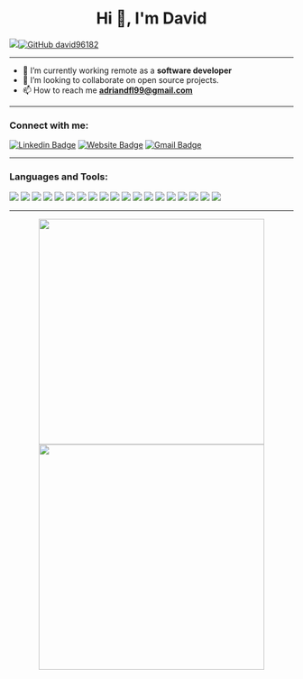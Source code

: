 <h1 align="center">Hi 👋, I'm David</h1>

<img src="http://views.whatilearened.today/views/github/david96182/views.svg"/>[![GitHub david96182](https://img.shields.io/github/followers/adrian9906?label=follow&style=social)](https://github.com/david96182)

---

- 🌱 I’m currently working remote as a **software developer**
- 👯 I’m looking to collaborate on open source projects.
- 📫 How to reach me **adriandfl99@gmail.com**

---

<h3 align="left">Connect with me:</h3>

[![Linkedin Badge](https://img.shields.io/badge/-AdrianFern%C3%A1ndez-blue?style=flat-square&logo=Linkedin&logoColor=white&link=https://www.linkedin.com/in/adrian-d-fernandez-12096b297/)](https://www.linkedin.com/in/adrian-d-fernandez-12096b297/) [![Website Badge](https://img.shields.io/badge/-portfolio-e34f26?style=flat-square&logo=HTML5&logoColor=white&link=https://david96182.github.io/)](https://david96182.github.io/)  [![Gmail Badge](https://img.shields.io/badge/-adriandfl99@gmail.com-d14836?style=flat-square&logo=Gmail&logoColor=white&link=mailto:adriandfl99@gmail.com)](mailto:adriandfl99@gmail.com)

---

<h3 align="left">Languages and Tools:</h3>

<p>
    <img src="https://img.shields.io/badge/-Visual%20Studio%20Code-23A9F2?style=flat-square&logo=Visual%20Studio%20Code&logoColor=white"/>
    <img src="https://img.shields.io/badge/-Github-181717?style=flat-square&logo=GitHub&logoColor=white"/>
    <img src="https://img.shields.io/badge/-Git-F44D27?style=flat-square&logo=Git&logoColor=white"/>
    <img src="https://img.shields.io/badge/-NPM-CB3837?style=flat-square&logo=NPM&logoColor=white"/>
    <img src="https://img.shields.io/badge/-Python-C5A600?style=flat-square&logo=Python&logoColor=white"/>
    <img src="https://img.shields.io/badge/-MySQL-F29111?style=flat-square&logo=MySQL&logoColor=white"/>
    <img src="https://img.shields.io/badge/-Postgresql-5849BE?style=flat-square&logo=Postgresql&logoColor=blue"/>
    <img src="https://img.shields.io/badge/-Next.js-05427c?style=flat-square&logo=Next.js&logoColor=black%22"/>
    <img src="https://img.shields.io/badge/-Javascript-F29111?style=flat-square&logo=Javascript&logoColor=white"/>
	<img src="https://img.shields.io/badge/-Docker-23A9F2?style=flat-square&logo=Docker&logoColor=white"/>
    <img src="https://img.shields.io/badge/-Java-E34F26?style=flat-square&logo=Java&logoColor=white"/>
    <img src="https://img.shields.io/badge/-MongoDB-42B883?style=flat-square&logo=MongoDB&logoColor=white"/>
    <img src="https://img.shields.io/badge/-Postman-F29111?style=flat-square&logo=Postman&logoColor=white"/>
    <img src="https://img.shields.io/badge/-.Net-512bd4?style=flat-square&logo=.Net&logoColor=white"/>
    <img src="https://img.shields.io/badge/-NodeJS-42B883?style=flat-square&logo=NodeJS&logoColor=white"/>
    <img src="https://img.shields.io/badge/-Django-053B30?style=flat-square&logo=Django&logoColor=white"/>
    <img src="https://img.shields.io/badge/-Flask-000000?style=flat-square&logo=Flask&logoColor=white"/>
    <img src="https://img.shields.io/badge/-UML-BDA558?style=flat-square&logo=UML&logoColor=white"/>
    <img src="https://img.shields.io/badge/-Pycharm-0D9579?style=flat-square&logo=Pycharm&logoColor=white"/>
</p>


---

<p align = "center">
  <img src = "https://github-readme-stats.vercel.app/api?username=adrian9906&show_icons=true&theme=bear" width = 400>
  <img src = "https://github-readme-streak-stats.herokuapp.com/?user=adrian9906&theme=dark&hide_border=true" width = 400>
</p>